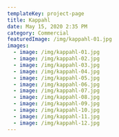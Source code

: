 ```yaml
---
templateKey: project-page
title: Kappahl
date: May 15, 2020 2:35 PM
category: Commercial
featuredImage: /img/kappahl-01.jpg
images:
  - image: /img/kappahl-01.jpg
  - image: /img/kappahl-02.jpg
  - image: /img/kappahl-03.jpg
  - image: /img/kappahl-04.jpg
  - image: /img/kappahl-05.jpg
  - image: /img/kappahl-06.jpg
  - image: /img/kappahl-07.jpg
  - image: /img/kappahl-08.jpg
  - image: /img/kappahl-09.jpg
  - image: /img/kappahl-10.jpg
  - image: /img/kappahl-11.jpg
  - image: /img/kappahl-12.jpg
---
```

